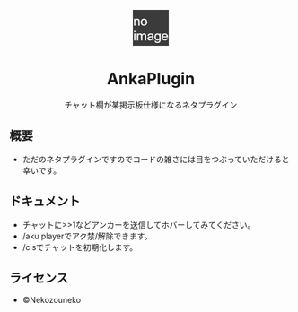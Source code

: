 <p align="center"><img src="images/noimage.png" width="64px" height="64px"></p>

<h1 align="center">AnkaPlugin</h1>

<p align="center">チャット欄が某掲示板仕様になるネタプラグイン</p>

## 概要

* ただのネタプラグインですのでコードの雑さには目をつぶっていただけると幸いです。

## ドキュメント

* チャットに>>1などアンカーを送信してホバーしてみてください。
* /aku playerでアク禁/解除できます。
* /clsでチャットを初期化します。

## ライセンス

* ©Nekozouneko